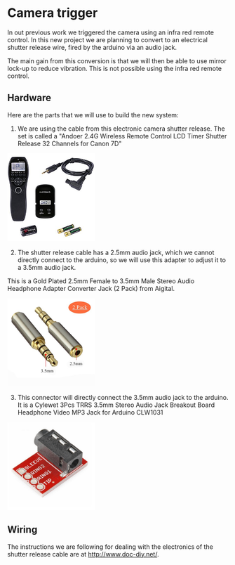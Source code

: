 
# Camera trigger

In out previous work we triggered the camera using an infra red remote control. In this new project we are planning to convert to an electrical shutter release wire, fired by the arduino via an audio jack. 

The main gain from this conversion is that we will then be able to use mirror lock-up to reduce vibration. This is not possible using the infra red remote control. 

## Hardware

Here are the parts that we will use to build the new system:

1) We are using the cable from this electronic camera shutter release. The set is called a "Andoer 2.4G Wireless Remote Control LCD Timer Shutter Release 32 Channels for Canon 7D"

<img src="images/AndoerYouProShutterRelease.jpg"  height="200" alt="image"/>

2) The shutter release cable has a 2.5mm audio jack, which we cannot directly connect to the arduino, so we will use this adapter to adjust it to a 3.5mm audio jack. 

This is a Gold Plated 2.5mm Female to 3.5mm Male Stereo Audio Headphone Adapter Converter Jack (2 Pack) from Aigital.

<img src="images/2.5mmTo3.5mmAdapter.jpg" height="200" alt="image"/>

3) This connector will directly connect the 3.5mm audio jack to the arduino. It is a Cylewet 3Pcs TRRS 3.5mm Stereo Audio Jack Breakout Board Headphone Video MP3 Jack for Arduino CLW1031

<img src="images/3.5mmToArduinoAdapter.jpg"  height="200"  alt="image"/>

## Wiring

The instructions we are following for dealing with the electronics of the shutter release cable are at <a href="http://www.doc-diy.net/photo/eos_wired_remote/">http://www.doc-diy.net/</a>.

